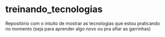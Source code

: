# treinando_tecnologias
Repositório com o intuito de mostrar as tecnologias que estou praticando no momento (seja para aprender algo novo ou pra afiar as garrinhas)
